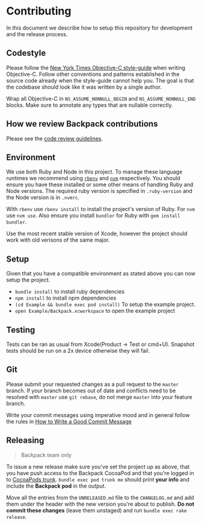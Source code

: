 # Contributing

In this document we describe how to setup this repository for development and the release process.

## Codestyle

Please follow the [New York Times Objective-C style-guide](https://github.com/NYTimes/objective-c-style-guide) when writing Objective-C. Follow other conventions and patterns established in the source code already when the style-guide cannot help you. The goal is that the codebase should look like it was written by a single author.

Wrap all Objective-C in `NS_ASSUME_NONNULL_BEGIN` and `NS_ASSUME_NONNULL_END` blocks. Make sure to annotate any types that are nullable correctly.

## How we review Backpack contributions

Please see the [code review guidelines](CODE_REVIEW_GUIDELINES.md).

## Environment

We use both Ruby and Node in this project. To manage these language runtimes we recommend using [`rbenv`][0] and [`nvm`][1] respectively. You should ensure you have these installed or some other means of handling Ruby and Node versions. The required ruby version is specified in `.ruby-version` and the Node version is in `.nvmrc`.

With `rbenv` use `rbenv install` to install the project's version of Ruby. For `nvm` use `nvm use`. Also ensure you install `bundler` for Ruby with `gem install bundler`.

Use the most recent stable version of Xcode, however the project should work with old verisons of the same major.

## Setup

Given that you have a compatible environment as stated above you can now setup the project.

+ `bundle install` to install ruby dependencies
+ `npm install` to install npm dependencies
+ `(cd Example && bundle exec pod install)` To setup the example project.
+ `open Example/Backpack.xcworkspace` to open the example project

## Testing

Tests can be ran as usual from Xcode(Product -> Test or cmd+U). Snapshot tests should be run on a 2x device otherwise they will fail.

## Git

Please submit your requested changes as a pull request to the `master` branch. If your branch becomes out of date and conflicts need to be resolved with `master` use `git rebase`, do not merge `master` into your feature branch.

Write your commit messages using imperative mood and in general follow the rules in [How to Write a Good Commit Message](https://chris.beams.io/posts/git-commit/)

## Releasing

> Backpack team only

To issue a new release make sure you've set the project up as above, that you have push access to the Backpack CocoaPod and that you're logged in to [CocoaPods trunk](https://guides.cocoapods.org/making/getting-setup-with-trunk.html#getting-started). `bundle exec pod trunk me` should print **your info** and include the **Backpack pod** in the output.

Move all the entries from the `UNRELEASED.md` file to the `CHANGELOG.md` and add them under the header with the new version you're about to publish. **Do not commit these changes** (leave them unstaged) and run `bundle exec rake release`.


[0]: https://github.com/rbenv/rbenv
[1]: https://github.com/creationix/nvm
